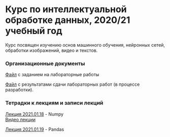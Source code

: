 # Курс по интеллектуальной обработке данных, 2020/21 учебный год

Курс посвящен изучению основ машинного обучения, нейронных сетей, обработки изображений, видео и текстов.

### Организационные документы

[Файл](https://docs.google.com/document/d/1jsdzHbi545Gm05rybSF_Sfw-DYpsjZhqlQmLxfFePLo/edit?usp=sharing) с заданием на лабораторные работы

[Файл](https://docs.google.com/spreadsheets/d/15qcGXwY_ezatuO580mGFK5b_w2evz_PCFGW5ML4yTH4/edit?usp=sharing) с результатами сдачи лабораторных работ (в процессе разработки).

### Тетрадки к лекциям и записи лекций

[Лекция 2021.01.18](https://github.com/klyshinsky/ML_and_CV_2021/blob/main/Lecture_20210118_numpy.ipynb) - Numpy  
[Видео лекции](https://youtu.be/8LpW6PADink)

[Лекция 2021.01.19](https://github.com/klyshinsky/ML_and_CV_2021/blob/main/Lecture_20210119_Pandas.ipynb) - Pandas


